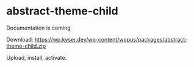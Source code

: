 # abstract-theme-child

Documentation is coming

Download: https://wp.kyser.dev/wp-content/wppus/packages/abstract-theme-child.zip

Upload, install, activate.
